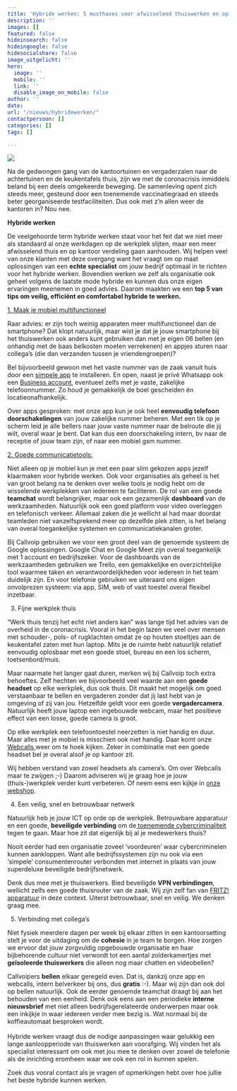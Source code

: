 ```yaml
---
title: 'Hybride werken: 5 musthaves voor afwisselend thuiswerken en op kantoor'
description: ''
images: []
featured: false
hideinsearch: false
hideingoogle: false
hidesocialshare: false
image_uitgelicht: ''
hero:
  image: ''
  mobile: ''
  link: ''
  disable_image_on_mobile: false
author: ''
date: 
url: "/nieuws/hybridewerken/"
contactpersoon: []
categories: []
tags: []

---
```

![](https://res.cloudinary.com/callvoip/image/upload/v1632832733/banner-hybridewerken_eycjac.png)

Na de gedwongen gang van de kantoortuinen en vergaderzalen naar de achtertuinen en de keukentafels thuis, zijn we met de coronacrisis inmiddels beland bij een deels omgekeerde beweging. De samenleving opent zich steeds meer, gesteund door een toenemende vaccinatiegraad en steeds beter georganiseerde testfaciliteiten. Dus ook met z’n allen weer de kantoren in? Nou nee.

**Hybride werken**

De veelgehoorde term hybride werken staat voor het feit dat we niet meer als standaard al onze werkdagen op de werkplek slijten, maar een meer afwisselend thuis en op kantoor verdeling gaan aanhouden. Wij helpen veel van onze klanten met deze overgang want het vraagt om op maat oplossingen van een **echte specialist** om jouw bedrijf optimaal in te richten voor het hybride werken. Bovendien werken we zelf als organisatie ook geheel volgens de laatste mode hybride en kunnen dus onze eigen ervaringen meenemen in goed advies. Daarom maakten we een **top 5 van tips om veilig, efficiënt en comfortabel hybride te werken.**

<u>1. Maak je mobiel multifunctioneel</u>

Raar advies: er zijn toch weinig apparaten meer multifunctioneel dan de smartphone? Dat klopt natuurlijk, maar wist je dat je jouw smartphone bij het thuiswerken ook anders kunt gebruiken dan met je eigen 06 bellen (en onhandig met de baas belkosten moeten verrekenen) en appjes sturen naar collega’s (die dan verzanden tussen je vriendengroepen)?

Bel bijvoorbeeld gewoon met het vaste nummer van de zaak vanuit huis door een [simpele app](https://www.callvoip.nl/telefonie/qaller/) te installeren. En open, naast je privé Whatsapp ook een [Business account](https://www.callvoip.nl/whatsapp-business-blog/), eventueel zelfs met je vaste, zakelijke telefoonnummer. Zo houd je gemakkelijk de boel gescheiden én locatieonafhankelijk.

Over apps gesproken: met onze app kun je ook heel **eenvoudig telefoon doorschakelingen** van jouw zakelijke nummer beheren. Met een tik op je scherm leid je alle bellers naar jouw vaste nummer naar de belroute die jij wilt, overal waar je bent. Dat kan dus een doorschakeling intern, bv naar de receptie of jouw team zijn, of naar een mobiel gsm nummer.

<u>2. Goede communicatietools:</u>

Niet alleen op je mobiel kun je met een paar slim gekozen apps jezelf klaarmaken voor hybride werken. Ook voor organisaties als geheel is het van groot belang na te denken over welke tools je nodig hebt om de wisselende werkplekken van iedereen te faciliteren. De rol van een goede **teamchat** wordt belangrijker, maar ook een gezamenlijk **dashboard** van de werkzaamheden. Natuurlijk ook een goed platform voor video overleggen en telefonisch verkeer. Allemaal zaken die je wellicht al had maar doordat teamleden niet vanzelfsprekend meer op dezelfde plek zitten, is het belang van overal toegankelijke systemen en communicatiekanalen groter.

Bij Callvoip gebruiken we voor een groot deel van de genoemde systeem de Google oplossingen. Google Chat en Google Meet zijn overal toegankelijk met 1 account en bedrijfszeker. Voor de dashboards van de werkzaamheden gebruiken we Trello, een gemakkelijke en overzichtelijke tool waarmee taken en verantwoordelijkheden voor iedereen in het team duidelijk zijn. En voor telefonie gebruiken we uiteraard ons eigen onvolprezen systeem: via app, SIM, web of vast toestel overal flexibel inzetbaar.

3. Fijne werkplek thuis

“Werk thuis tenzij het echt niet anders kan” was lange tijd het advies van de overheid in de coronacrisis. Vooral in het begin lazen we veel over mensen met schouder-, pols- of rugklachten omdat ze op houten stoeltjes aan de keukentafel zaten met hun laptop. Mits je de ruimte hebt natuurlijk relatief eenvoudig oplosbaar met een goede stoel, bureau en een los scherm, toetsenbord/muis.

Maar naarmate het langer gaat duren, merken wij bij Callvoip toch extra behoeftes. Zelf hechten we bijvoorbeeld veel waarde aan een **goede headset** op elke werkplek, dus ook thuis. Dit maakt het mogelijk om goed verstaanbaar te bellen en vergaderen zonder dat jij last hebt van je omgeving of zij van jou. Hetzelfde geldt voor een goede **vergadercamera**. Natuurlijk heeft jouw laptop een ingebouwde webcam, maar het positieve effect van een losse, goede camera is groot.

Op elke werkplek een telefoontoestel neerzetten is niet handig en duur. Maar alles met je mobiel is misschien ook niet handig. Daar komt onze [Webcalls ](https://www.callvoip.nl/telefonie/functionaliteiten/webcalls/)weer om te hoek kijken. Zeker in combinatie met een goede headset bel je overal alsof je op kantoor zit.

Wij hebben verstand van zowel headsets als camera’s. Om over Webcalls maar te zwijgen ;-) Daarom adviseren wij je graag hoe je jouw (thuis-)werkplek verder kunt verbeteren. Of neem eens een kijkje in [onze webshop](https://callvoip.shop/).

4. Een veilig, snel en betrouwbaar netwerk

Natuurlijk heb je jouw ICT op orde op de werkplek. Betrouwbare apparatuur en een goede, **beveiligde verbinding** om de[ toenemende cybercriminaliteit](https://www.callvoip.nl/blog-veiligheid/) tegen te gaan. Maar hoe zit dat eigenlijk bij al je medewerkers thuis?

Nooit eerder had een organisatie zoveel ‘voordeuren’ waar cybercriminelen kunnen aankloppen. Want alle bedrijfssystemen zijn nu ook via een ‘simpele’ consumentenrouter verbonden met internet in plaats van jouw superdeluxe beveiligde bedrijfsnetwerk.

Denk dus mee met je thuiswerkers. Bied beveiligde **VPN verbindingen**, wellicht zelfs een goede thuisrouter van de zaak. Wij zijn zelf fan van [FRITZ! apparatuur](http://fritzshop.nl/) in deze context. Uiterst betrouwbaar, snel en veilig. We denken graag mee.

5. Verbinding met collega’s

Niet fysiek meerdere dagen per week bij elkaar zitten in een kantoorsetting stelt je voor de uitdaging om de **cohesie** in je team te borgen. Hoe zorgen we ervoor dat jouw zorgvuldig opgebouwde organisatie en haar bijbehorende cultuur niet verwordt tot een aantal zolderkamertjes met **geïsoleerde thuiswerkers** die alleen nog maar chatten en videobellen?

Callvoipers **bellen** elkaar geregeld even. Dat is, dankzij onze app en webcalls, intern belverkeer bij ons, dus **gratis** :-). Maar wij zijn dan ook dol op bellen natuurlijk. Ook de eerder genoemde teamchat draagt bij aan het behouden van een eenheid. Denk ook eens aan een periodieke **interne nieuwsbrief** met niet alleen bedrijfsgerelateerde onderwerpen maar ook een inkijkje in waar iedereen verder mee bezig is. Wat normaal bij de koffieautomaat besproken wordt.
<br><br>
Hybride werken vraagt dus de nodige aanpassingen waar gelukkig een lange aanloopperiode van thuiswerken aan voorafging. Wij vinden het als specialist interessant om ook met jou mee te denken over zowel de telefonie als de inrichting eromheen waar we ook een rol in kunnen spelen.

Zoek dus vooral contact als je vragen of opmerkingen hebt over hoe jullie het beste hybride kunnen werken.
